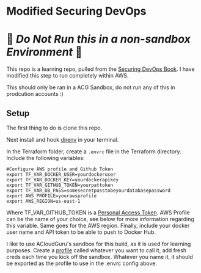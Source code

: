Modified Securing DevOps
==========================

# :triangular_flag_on_post: *Do Not Run this in a non-sandbox Environment* :triangular_flag_on_post: 


This repo is a learning repo, pulled from the [Securing DevOps Book](https://amzn.to/3t7dJdd). I have modified this step to run completely within AWS. 

This should only be ran in a ACG Sandbox, do not run any of this in prodcution accounts :) 

Setup
-----------------

The first thing to do is clone this repo. 

Next install and hook [direnv](https://direnv.net/docs/installation.html) in your terminal. 

In the Terraform folder, create a `.envrc` file in the Terraform directory. Include the following variables: 
```
#Configure AWS profile and Github Token
export TF_VAR_DOCKER_USER=yourdockeruser
export TF_VAR_DOCKER_KEY=yourdockerapikey
export TF_VAR_GITHUB_TOKEN=yourpattoken
export TF_VAR_DB_PASS=somesecretpasstobeyourdatabasepassword
export AWS_PROFILE=yourawsprofile
export AWS_REGION=us-east-1
```
Where TF_VAR_GITHUB_TOKEN is a [Personal Access Token](https://docs.github.com/en/authentication/keeping-your-account-and-data-secure/creating-a-personal-access-token). AWS Profile can be the name of your choice, see below for more information regarding this variable. Same goes for the AWS region. Finally, include your docker user name and API token to be able to push to Docker Hub.

I like to use ACloudGuru's sandbox for this build, as it is used for learning purposes. Create a [profile](https://docs.aws.amazon.com/sdk-for-php/v3/developer-guide/guide_credentials_profiles.html) called whatever you want to call it, add fresh creds each time you kick off the sandbox.  Whatever you name it, it should be exported as the profile to use in the .envrc config above.

